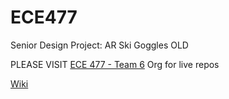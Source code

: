 # ECE477
Senior Design Project: AR Ski Goggles OLD 

PLEASE VISIT [ECE 477 - Team 6](https://github.com/ECE477) Org for live repos

[Wiki](https://github.com/mitchellciupak/ECE477/wiki)
